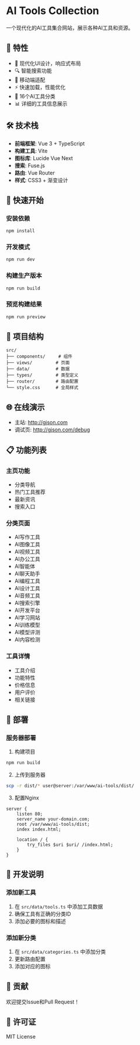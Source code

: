 # AI Tools Collection

一个现代化的AI工具集合网站，展示各种AI工具和资源。

## 🌟 特性

- 🎨 现代化UI设计，响应式布局
- 🔍 智能搜索功能
- 📱 移动端适配
- ⚡ 快速加载，性能优化
- 🎯 16个AI工具分类
- 📊 详细的工具信息展示

## 🛠️ 技术栈

- **前端框架**: Vue 3 + TypeScript
- **构建工具**: Vite
- **图标库**: Lucide Vue Next
- **搜索**: Fuse.js
- **路由**: Vue Router
- **样式**: CSS3 + 渐变设计

## 🚀 快速开始

### 安装依赖

```bash
npm install
```

### 开发模式

```bash
npm run dev
```

### 构建生产版本

```bash
npm run build
```

### 预览构建结果

```bash
npm run preview
```

## 📁 项目结构

```
src/
├── components/     # 组件
├── views/         # 页面
├── data/          # 数据
├── types/         # 类型定义
├── router/        # 路由配置
└── style.css      # 全局样式
```

## 🌐 在线演示

- 主站: http://gjson.com
- 调试页: http://gjson.com/debug

## 📋 功能列表

### 主页功能
- 分类导航
- 热门工具推荐
- 最新资讯
- 搜索入口

### 分类页面
- AI写作工具
- AI图像工具
- AI视频工具
- AI办公工具
- AI智能体
- AI聊天助手
- AI编程工具
- AI设计工具
- AI音频工具
- AI搜索引擎
- AI开发平台
- AI学习网站
- AI训练模型
- AI模型评测
- AI内容检测

### 工具详情
- 工具介绍
- 功能特性
- 价格信息
- 用户评价
- 相关链接

## 🔧 部署

### 服务器部署

1. 构建项目
```bash
npm run build
```

2. 上传到服务器
```bash
scp -r dist/* user@server:/var/www/ai-tools/dist/
```

3. 配置Nginx
```nginx
server {
    listen 80;
    server_name your-domain.com;
    root /var/www/ai-tools/dist;
    index index.html;

    location / {
        try_files $uri $uri/ /index.html;
    }
}
```

## 📝 开发说明

### 添加新工具

1. 在 `src/data/tools.ts` 中添加工具数据
2. 确保工具有正确的分类ID
3. 添加必要的图标和描述

### 添加新分类

1. 在 `src/data/categories.ts` 中添加分类
2. 更新路由配置
3. 添加对应的图标

## 🤝 贡献

欢迎提交Issue和Pull Request！

## 📄 许可证

MIT License